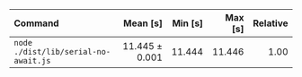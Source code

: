 | Command | Mean [s] | Min [s] | Max [s] | Relative |
|:---|---:|---:|---:|---:|
| `node ./dist/lib/serial-no-await.js` | 11.445 ± 0.001 | 11.444 | 11.446 | 1.00 |
